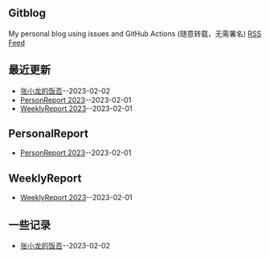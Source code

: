 ## Gitblog
My personal blog using issues and GitHub Actions (随意转载，无需署名)
[RSS Feed](https://raw.githubusercontent.com/haoz0x139/myblog/master/feed.xml)
## 最近更新
- [张小龙的饭否](https://github.com/haoz0x139/myblog/issues/3)--2023-02-02
- [PersonReport 2023](https://github.com/haoz0x139/myblog/issues/2)--2023-02-01
- [WeeklyReport 2023](https://github.com/haoz0x139/myblog/issues/1)--2023-02-01
## PersonalReport
- [PersonReport 2023](https://github.com/haoz0x139/myblog/issues/2)--2023-02-01
## WeeklyReport
- [WeeklyReport 2023](https://github.com/haoz0x139/myblog/issues/1)--2023-02-01
## 一些记录
- [张小龙的饭否](https://github.com/haoz0x139/myblog/issues/3)--2023-02-02
